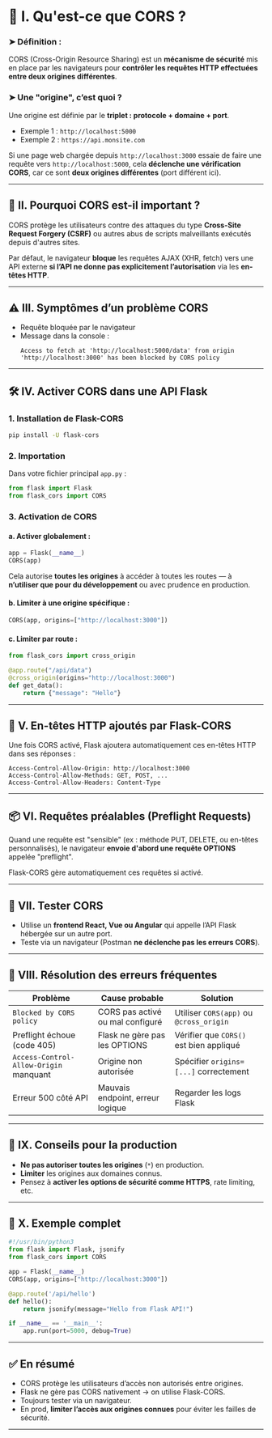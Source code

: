 # 🧠 I. Qu'est-ce que CORS ?

### ➤ Définition :
CORS (Cross-Origin Resource Sharing) est un **mécanisme de sécurité** mis en place par les navigateurs pour **contrôler les requêtes HTTP effectuées entre deux origines différentes**.

### ➤ Une "origine", c’est quoi ?
Une origine est définie par le **triplet : protocole + domaine + port**.
- Exemple 1 : `http://localhost:5000`
- Exemple 2 : `https://api.monsite.com`

Si une page web chargée depuis `http://localhost:3000` essaie de faire une requête vers `http://localhost:5000`, cela **déclenche une vérification CORS**, car ce sont **deux origines différentes** (port différent ici).

---

## 🔐 II. Pourquoi CORS est-il important ?

CORS protège les utilisateurs contre des attaques du type **Cross-Site Request Forgery (CSRF)** ou autres abus de scripts malveillants exécutés depuis d'autres sites.

Par défaut, le navigateur **bloque** les requêtes AJAX (XHR, fetch) vers une API externe **si l’API ne donne pas explicitement l’autorisation** via les **en-têtes HTTP**.

---

## ⚠️ III. Symptômes d’un problème CORS

- Requête bloquée par le navigateur
- Message dans la console :
  ```
  Access to fetch at 'http://localhost:5000/data' from origin 'http://localhost:3000' has been blocked by CORS policy
  ```

---

## 🛠 IV. Activer CORS dans une API Flask

### 1. Installation de Flask-CORS

```bash
pip install -U flask-cors
```

### 2. Importation

Dans votre fichier principal `app.py` :

```python
from flask import Flask
from flask_cors import CORS
```

### 3. Activation de CORS

#### a. **Activer globalement :**

```python
app = Flask(__name__)
CORS(app)
```

Cela autorise **toutes les origines** à accéder à toutes les routes — à **n’utiliser que pour du développement** ou avec prudence en production.

#### b. **Limiter à une origine spécifique :**

```python
CORS(app, origins=["http://localhost:3000"])
```

#### c. **Limiter par route :**

```python
from flask_cors import cross_origin

@app.route("/api/data")
@cross_origin(origins="http://localhost:3000")
def get_data():
    return {"message": "Hello"}
```

---

## 🧾 V. En-têtes HTTP ajoutés par Flask-CORS

Une fois CORS activé, Flask ajoutera automatiquement ces en-têtes HTTP dans ses réponses :

```http
Access-Control-Allow-Origin: http://localhost:3000
Access-Control-Allow-Methods: GET, POST, ...
Access-Control-Allow-Headers: Content-Type
```

---

## 📦 VI. Requêtes préalables (Preflight Requests)

Quand une requête est "sensible" (ex : méthode PUT, DELETE, ou en-têtes personnalisés), le navigateur **envoie d'abord une requête OPTIONS** appelée "preflight".

Flask-CORS gère automatiquement ces requêtes si activé.

---

## 🧪 VII. Tester CORS

- Utilise un **frontend React, Vue ou Angular** qui appelle l’API Flask hébergée sur un autre port.
- Teste via un navigateur (Postman **ne déclenche pas les erreurs CORS**).

---

## 🛑 VIII. Résolution des erreurs fréquentes

| Problème | Cause probable | Solution |
|---------|----------------|----------|
| `Blocked by CORS policy` | CORS pas activé ou mal configuré | Utiliser `CORS(app)` ou `@cross_origin` |
| Preflight échoue (code 405) | Flask ne gère pas les OPTIONS | Vérifier que `CORS()` est bien appliqué |
| `Access-Control-Allow-Origin` manquant | Origine non autorisée | Spécifier `origins=[...]` correctement |
| Erreur 500 côté API | Mauvais endpoint, erreur logique | Regarder les logs Flask |

---

## 🔐 IX. Conseils pour la production

- **Ne pas autoriser toutes les origines** (`*`) en production.
- **Limiter** les origines aux domaines connus.
- Pensez à **activer les options de sécurité comme HTTPS**, rate limiting, etc.

---

## 📌 X. Exemple complet

```python
#!/usr/bin/python3
from flask import Flask, jsonify
from flask_cors import CORS

app = Flask(__name__)
CORS(app, origins=["http://localhost:3000"])

@app.route('/api/hello')
def hello():
    return jsonify(message="Hello from Flask API!")

if __name__ == '__main__':
    app.run(port=5000, debug=True)
```

---

## ✅ En résumé

- CORS protège les utilisateurs d’accès non autorisés entre origines.
- Flask ne gère pas CORS nativement → on utilise Flask-CORS.
- Toujours tester via un navigateur.
- En prod, **limiter l’accès aux origines connues** pour éviter les failles de sécurité.

---
